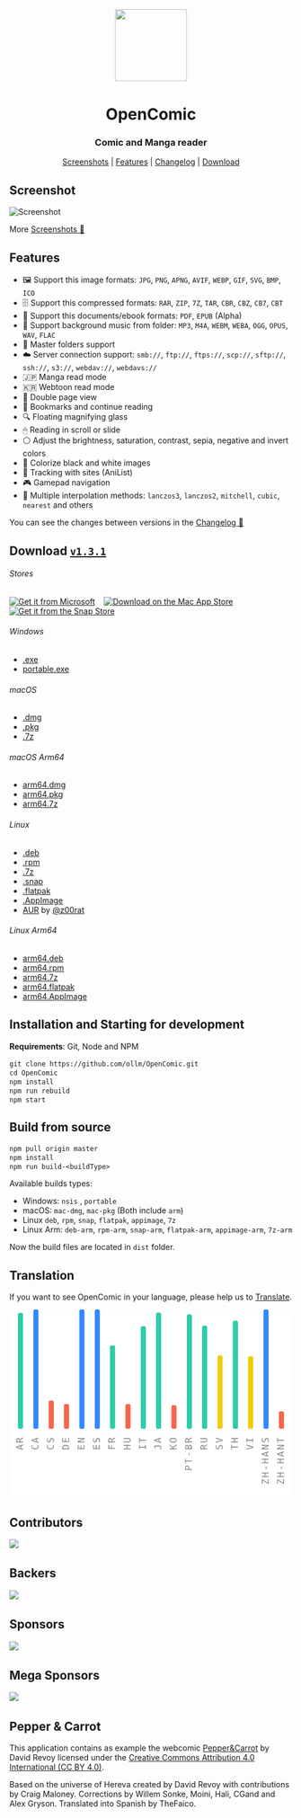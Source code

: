<div align="center" >
	<img src="https://raw.githubusercontent.com/ollm/OpenComic/master/images/icon-border-transparent.png" width="128px" height="128px"/>
</div>

<h1 align="center">
	OpenComic
</h1>

<h3 align="center">
	Comic and Manga reader
</h3>

<div align="center">

[Screenshots](https://github.com/ollm/OpenComic/blob/master/SCREENSHOTS.MD) | [Features](#features) | [Changelog](https://github.com/ollm/OpenComic/blob/master/CHANGELOG.md) | [Download](#download-v131)

</div>

## Screenshot

![Screenshot](https://raw.githubusercontent.com/ollm/OpenComic/master/images/screenshots/main.png "Screenshot")

More [Screenshots 📸](https://github.com/ollm/OpenComic/blob/master/SCREENSHOTS.MD)

## Features

- 🖼 Support this image formats: `JPG`, `PNG`, `APNG`, `AVIF`, `WEBP`, `GIF`, `SVG`, `BMP`, `ICO`
- 🗄 Support this compressed formats: `RAR`, `ZIP`, `7Z`, `TAR`, `CBR`, `CBZ`, `CB7`, `CBT`
- 📄 Support this documents/ebook formats: `PDF`, `EPUB` (Alpha)
- 🎵 Support background music from folder: `MP3`, `M4A`, `WEBM`, `WEBA`, `OGG`, `OPUS`, `WAV`, `FLAC`
- 📁 Master folders support
- ☁️ Server connection support: `smb://`, `ftp://`, `ftps://`, `scp://`, `sftp://`, `ssh://`, `s3://`, `webdav://`, `webdavs://`
- 🇯🇵 Manga read mode
- 🇰🇷 Webtoon read mode
- 📖 Double page view
- 🔖 Bookmarks and continue reading
- 🔍 Floating magnifying glass
- 🖱 Reading in scroll or slide
- ⚪ Adjust the brightness, saturation, contrast, sepia, negative and invert colors
- 🎨 Colorize black and white images
- 🔄 Tracking with sites (AniList)
- 🎮 Gamepad navigation
- 🔢 Multiple interpolation methods: `lanczos3`, `lanczos2`, `mitchell`, `cubic`, `nearest` and others

You can see the changes between versions in the [Changelog 📝](https://github.com/ollm/OpenComic/blob/master/CHANGELOG.md)

## Download [`v1.3.1`](https://github.com/ollm/OpenComic/releases)

###### Stores
<a href="https://apps.microsoft.com/detail/9PDCMVNFZ2KK"><img height="50" alt="Get it from Microsoft" title="Get it from Microsoft" src="https://raw.githubusercontent.com/ollm/OpenComic/master/images/store/microsoft-store.svg" /></a>
&nbsp;&nbsp;&nbsp;<a href="https://apps.apple.com/app/opencomic/id6464329463"><img height="50" alt="Download on the Mac App Store" title="Download on the Mac App Store" src="https://raw.githubusercontent.com/ollm/OpenComic/master/images/store/mac-app-store.svg" /></a>
&nbsp;&nbsp;&nbsp;<a href="https://snapcraft.io/opencomic"><img height="50" alt="Get it from the Snap Store" title="Get it from the Snap Store" src="https://raw.githubusercontent.com/ollm/OpenComic/master/images/store/snap-store.svg" /></a>
###### Windows
- [.exe](https://github.com/ollm/OpenComic/releases/download/v1.3.1/OpenComic.Setup.1.3.1.exe)
- [portable.exe](https://github.com/ollm/OpenComic/releases/download/v1.3.1/OpenComic.Portable.1.3.1.exe)
###### macOS
- [.dmg](https://github.com/ollm/OpenComic/releases/download/v1.3.1/OpenComic-1.3.1.dmg)
- [.pkg](https://github.com/ollm/OpenComic/releases/download/v1.3.1/OpenComic-1.3.1.pkg)
- [.7z](https://github.com/ollm/OpenComic/releases/download/v1.3.1/OpenComic-1.3.1-mac.7z)
###### macOS Arm64
- [arm64.dmg](https://github.com/ollm/OpenComic/releases/download/v1.3.1/OpenComic-1.3.1-arm64.dmg)
- [arm64.pkg](https://github.com/ollm/OpenComic/releases/download/v1.3.1/OpenComic-1.3.1-arm64.pkg)
- [arm64.7z](https://github.com/ollm/OpenComic/releases/download/v1.3.1/OpenComic-1.3.1-arm64-mac.7z)
###### Linux
- [.deb](https://github.com/ollm/OpenComic/releases/download/v1.3.1/opencomic_1.3.1_amd64.deb)
- [.rpm](https://github.com/ollm/OpenComic/releases/download/v1.3.1/opencomic-1.3.1.x86_64.rpm)
- [.7z](https://github.com/ollm/OpenComic/releases/download/v1.3.1/opencomic-1.3.1.7z)
- [.snap](https://github.com/ollm/OpenComic/releases/download/v1.3.1/opencomic_1.3.1_amd64.snap)
- [.flatpak](https://github.com/ollm/OpenComic/releases/download/v1.3.1/OpenComic-1.3.1-x86_64.flatpak)
- [.AppImage](https://github.com/ollm/OpenComic/releases/download/v1.3.1/OpenComic-1.3.1.AppImage)
- [AUR](https://aur.archlinux.org/packages/opencomic-bin/) by [@z00rat](https://github.com/z00rat)
###### Linux Arm64
- [arm64.deb](https://github.com/ollm/OpenComic/releases/download/v1.3.1/opencomic_1.3.1_arm64.deb)
- [arm64.rpm](https://github.com/ollm/OpenComic/releases/download/v1.3.1/opencomic-1.3.1.aarch64.rpm)
- [arm64.7z](https://github.com/ollm/OpenComic/releases/download/v1.3.1/opencomic-1.3.1-arm64.7z)
- [arm64.flatpak](https://github.com/ollm/OpenComic/releases/download/v1.3.1/OpenComic-1.3.1-aarch64.flatpak)
- [arm64.AppImage](https://github.com/ollm/OpenComic/releases/download/v1.3.1/OpenComic-1.3.1-arm64.AppImage)

## Installation and Starting for development
__Requirements__: Git, Node and NPM

```shell
git clone https://github.com/ollm/OpenComic.git
cd OpenComic
npm install
npm run rebuild
npm start
```

## Build from source

```shell
npm pull origin master
npm install
npm run build-<buildType>
```

Available builds types:

- Windows: `nsis` , `portable`
- macOS: `mac-dmg`, `mac-pkg` (Both include `arm`)
- Linux `deb`, `rpm`, `snap`, `flatpak`, `appimage`, `7z`
- Linux Arm: `deb-arm`, `rpm-arm`, `snap-arm`, `flatpak-arm`, `appimage-arm`, `7z-arm`

Now the build files are located in `dist` folder.

## Translation

If you want to see OpenComic in your language, please help us to [Translate](https://github.com/ollm/OpenComic/blob/master/TRANSLATE.md).

<a href="https://github.com/ollm/OpenComic/blob/master/TRANSLATE.md">
	<img src="https://raw.githubusercontent.com/ollm/OpenComic/master/images/translated.svg" />
</a>

## Contributors

<a href="https://github.com/ollm/OpenComic/graphs/contributors">
	<img src="https://opencollective.com/opencomic/contributors.svg?width=830&button=false&avatarHeight=42" />
</a>

## Backers

<a href="https://opencollective.com/opencomic#support">
	<img src="https://opencollective.com/opencomic/tiers/backers.svg?width=830"></a>
</a>

## Sponsors

<a href="https://opencollective.com/opencomic#support">
	<img src="https://opencollective.com/opencomic/tiers/sponsors.svg?width=830"></a>
</a>

## Mega Sponsors

<a href="https://opencollective.com/opencomic#support">
	<img src="https://opencollective.com/opencomic/tiers/sponsor.svg?width=830"></a>
</a>

<!-- ## GitHub Sponsors -->

<!-- sponsors --><!-- sponsors -->

## Pepper & Carrot

This application contains as example the webcomic [Pepper&Carrot](https://www.peppercarrot.com) by David Revoy
licensed under the [Creative Commons Attribution 4.0 International (CC BY 4.0)](https://creativecommons.org/licenses/by/4.0/).

Based on the universe of Hereva created by David Revoy with contributions by Craig Maloney.
Corrections by Willem Sonke, Moini, Hali, CGand and Alex Gryson.
Translated into Spanish by TheFaico.
